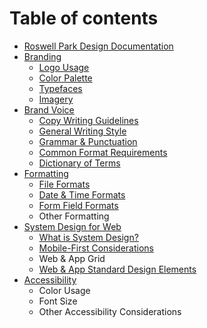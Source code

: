 # Table of contents

* [Roswell Park Design Documentation](README.md)
* [Branding](brand-overview/README.md)
  * [Logo Usage](brand-overview/logo-usage.md)
  * [Color Palette](brand-overview/color-palette.md)
  * [Typefaces](brand-overview/typefaces.md)
  * [Imagery](brand-overview/imagery.md)
* [Brand Voice](brand-voice/README.md)
  * [Copy Writing Guidelines](brand-voice/copy-writing-guidelines.md)
  * [General Writing Style](brand-voice/general-writing-style.md)
  * [Grammar & Punctuation](brand-voice/grammar-and-punctuation.md)
  * [Common Format Requirements](brand-voice/common-format-requirements.md)
  * [Dictionary of Terms](brand-voice/dictionary-of-terms.md)
* [Formatting](formatting/README.md)
  * [File Formats](formatting/file-formats.md)
  * [Date & Time Formats](formatting/date-and-time-formats.md)
  * [Form Field Formats](formatting/form-field-formats.md)
  * Other Formatting
* [System Design for Web](system-design/README.md)
  * [What is System Design?](system-design/what-is-system-design.md)
  * [Mobile-First Considerations](system-design/mobile-first-considerations.md)
  * Web & App Grid
  * [Web & App Standard Design Elements](system-design/web-and-app-standard-design-elements.md)
* [Accessibility](accessibility/README.md)
  * Color Usage
  * Font Size
  * Other Accessibility Considerations

